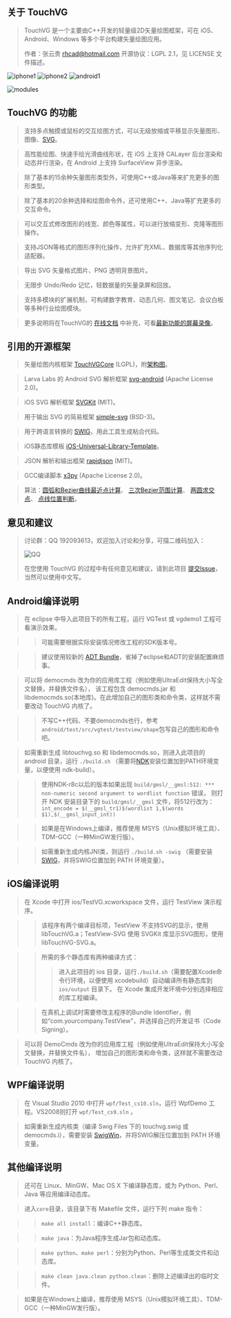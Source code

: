 关于 TouchVG
------------
> TouchVG 是一个主要由C++开发的轻量级2D矢量绘图框架，可在 iOS、Android、Windows 等多个平台构建矢量绘图应用。
> 
> 作者：张云贵 <rhcad@hotmail.com> 开源协议：LGPL 2.1，见 LICENSE 文件描述。

![iphone1](https://raw.githubusercontent.com/touchvg/touchvg/master/doc/images/iphone1.png)  ![iphone2](https://raw.githubusercontent.com/touchvg/touchvg/master/doc/images/iphone2.png)  ![android1](https://raw.githubusercontent.com/touchvg/touchvg/master/doc/images/android1.png)

![modules](https://raw.githubusercontent.com/touchvg/touchvg/master/doc/images/modules.png)

TouchVG 的功能
--------------
> 支持多点触摸或鼠标的交互绘图方式，可以无级放缩或平移显示矢量图形、图像、[SVG](http://zh.wikipedia.org/wiki/SVG)。

> 高性能绘图、快速手绘光滑曲线形状，在 iOS 上支持 CALayer 后台渲染和动态并行渲染，在 Android 上支持 SurfaceView 异步渲染。

> 除了基本的15余种矢量图形类型外，可使用C++或Java等来扩充更多的图形类型。

> 除了基本的20余种选择和绘图命令外，还可使用C++、Java等扩充更多的交互命令。

> 可以交互式修改图形的线宽、颜色等属性，可以进行放缩变形、克隆等图形操作。

> 支持JSON等格式的图形序列化操作，允许扩充XML、数据库等其他序列化适配器。

> 导出 SVG 矢量格式图片、PNG 透明背景图片。

> 无限步 Undo/Redo 记忆，轻数据量的矢量录屏和回放。

> 支持多模块的扩展机制，可构建数字教育、动态几何、图文笔记、会议白板等多种行业绘图模块。

> 更多说明将在TouchVG的 [在线文档](https://github.com/touchvg/touchvg.github.io) 中补充，可看[最新功能的屏幕录像](http://www.soku.com/search_video/q_touchvg)。

引用的开源框架
--------------

> 矢量绘图内核框架 [TouchVGCore](https://github.com/touchvg/vgcore) (LGPL)，附[架构图](https://raw.githubusercontent.com/touchvg/touchvg/master/doc/images/core_modules.png)。

> Larva Labs 的 Android SVG 解析框架 [svg-android](https://github.com/japgolly/svg-android) (Apache License 2.0)。

> iOS SVG 解析框架 [SVGKit](https://github.com/SVGKit/SVGKit) (MIT)。

> 用于输出 SVG 的简易框架 [simple-svg](http://code.google.com/p/simple-svg) (BSD-3)。

> 用于跨语言转换的 [SWIG](https://github.com/swig/swig)，用此工具生成粘合代码。

> iOS静态库模板 [iOS-Universal-Library-Template](https://github.com/michaeltyson/iOS-Universal-Library-Template)。

> JSON 解析和输出框架 [rapidjson](https://github.com/Kanma/rapidjson) (MIT)。

> GCC编译脚本 [x3py](https://github.com/rhcad/x3py) (Apache License 2.0)。

> 算法：[圆弧和Bezier曲线最近点计算](http://tog.acm.org/resources/GraphicsGems/gems/NearestPoint.c)、
[三次Bezier范围计算](http://processingjs.nihongoresources.com/bezierinfo/#bounds)、
[两圆求交点](http://blog.csdn.net/cyg0810/article/details/7765894)、
[点线位置判断](http://orion.math.iastate.edu/burkardt/c_src/orourke/tri.c)。

意见和建议
----------
> 讨论群：QQ 192093613，欢迎加入讨论和分享，可描二维码加入：
> 
> ![QQ](https://raw.githubusercontent.com/touchvg/touchvg/master/doc/images/qq.png)
> 
> 在您使用 TouchVG 的过程中有任何意见和建议，请到此项目 [提交Issue](https://github.com/touchvg/touchvg/issues)，当然可以使用中文写。

Android编译说明
---------------

> 在 eclipse 中导入此项目下的所有工程，运行 VGTest 或 vgdemo1 工程可看演示效果。

>> 可能需要根据实际安装情况修改工程的SDK版本号。

>> 建议使用较新的 [ADT Bundle](http://developer.android.com/sdk/index.html)，省掉了eclipse和ADT的安装配置麻烦事。
    
> 可以将 democmds 改为你的应用库工程（例如使用UltraEdit保持大小写全文替换，并替换文件名），
该工程包含 democmds.jar 和 libdemocmds.so(本地库)。在此增加自己的图形类和命令类，这样就不需要改动 TouchVG 内核了。

>> 不写C++代码、不要democmds也行，参考 `android/test/src/vgtest/testview/shape`包写自己的图形和命令吧。

> 如需重新生成 libtouchvg.so 和 libdemocmds.so，则进入此项目的 android 目录，运行 `./build.sh`
（需要将[NDK](http://developer.android.com/tools/sdk/ndk/index.html)安装位置加到PATH环境变量，以便使用 ndk-build）。

>> 使用NDK-r8c以后的版本如果出现 `build/gmsl/__gmsl:512: *** non-numeric second argument to wordlist function` 错误，
则打开 NDK 安装目录下的 `build/gmsl/__gmsl` 文件，将512行改为：
    `int_encode = $(__gmsl_tr1)$(wordlist 1,$(words $1),$(__gmsl_input_int))`

>> 如果是在Windows上编译，推荐使用 MSYS（Unix模拟环境工具）、TDM-GCC（一种MinGW发行版）。

>> 如需重新生成内核JNI类，则运行 `./build.sh -swig`
（需要安装[SWIG](http://sourceforge.net/projects/swig/files/)，并将SWIG位置加到 PATH 环境变量）。

iOS编译说明
----------

> 在 Xcode 中打开 ios/TestVG.xcworkspace 文件，运行 TestView 演示程序。

>> 该程序有两个编译目标项，TestView 不支持SVG的显示，使用 libTouchVG.a；TestView-SVG 使用 SVGKit 库显示SVG图形，使用 libTouchVG-SVG.a。

>> 所需的多个静态库有两种编译方式：
>>> 进入此项目的 ios 目录，运行`./build.sh`（需要配置Xcode命令行环境，以便使用 xcodebuild）自动编译所有静态库到 `ios/output` 目录下。
>>> 在 Xcode 集成开发环境中分别选择相应的库工程编译。

>> 在真机上调试时需要修改主程序的Bundle Identifier，例如“com.yourcompany.TestView”，并选择自己的开发证书（Code Signing）。

> 可以将 DemoCmds 改为你的应用库工程（例如使用UltraEdit保持大小写全文替换，并替换文件名），
增加自己的图形类和命令类，这样就不需要改动 TouchVG 内核了。

WPF编译说明
-----------

> 在 Visual Studio 2010 中打开 `wpf/Test_cs10.sln`，运行 WpfDemo 工程。VS2008则打开 `wpf/Test_cs9.sln` 。

> 如需重新生成内核类（编译 Swig Files 下的 touchvg.swig 或 democmds.i），需要安装
[SwigWin](http://sourceforge.net/projects/swig/files/swigwin/)，并将SWIG解压位置加到 PATH 环境变量。
  
其他编译说明
------------
> 还可在 Linux、MinGW、Mac OS X 下编译静态库，或为 Python、Perl、Java 等应用编译动态库。

> 进入`core`目录，该目录下有 Makefile 文件，运行下列 make 指令：

>> `make all install`：编译C++静态库。

>> `make java`：为Java程序生成Jar包和动态库。

>> `make python`、`make perl`：分别为Python、Perl等生成类文件和动态库。

>> `make clean java.clean python.clean`：删除上述编译出的临时文件。

> 如果是在Windows上编译，推荐使用 MSYS（Unix模拟环境工具）、TDM-GCC（一种MinGW发行版）。
